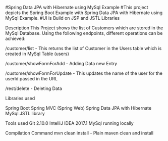 #Spring Data JPA with Hibernate using MySql Example
#This project depicts the Spring Boot Example with Spring Data JPA with Hibernate using MySql Example.
#UI is Build on JSP and JSTL Libraries

Description
This Project shows the list of Customers which are stored in the MySql Database. Using the following endpoints, different operations can be achieved:

/customer/list - This returns the list of Customer in the Users table which is created in MySql Table (users)

/customer/showFormForAdd - Adding Data new Entry

/customer/showFormForUpdate - This updates the name of the user for the userId passed in the URL

/rest/delete - Deleting Data


Libraries used

Spring Boot
Spring MVC (Spring Web)
Spring Data JPA with Hibernate
MySql
JSTL library

Tools used
Git 2.10.0
IntelliJ IDEA 2017.1
MySql running locally

Compilation Command
mvn clean install - Plain maven clean and install
